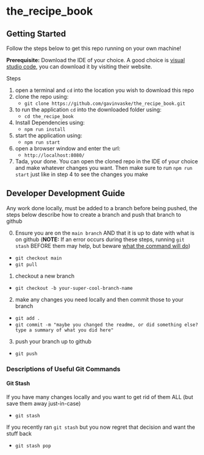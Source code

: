 # the_recipe_book


## Getting Started

Follow the steps below to get this repo running on your own machine!

**Prerequisite:** Download the IDE of your choice. A good choice is [visual studio code](https://code.visualstudio.com/), you can download it by visiting their website.

Steps
  1. open a terminal and `cd` into the location you wish to download this repo
  2. clone the repo using:
     - `git clone https://github.com/gavinvaske/the_recipe_book.git`
  3. to run the application `cd` into the downloaded folder using: 
     - `cd the_recipe_book`
  4. Install Dependencies using:
     - `npm run install`
  5. start the application using:
     - `npm run start`
  6. open a browser window and enter the url: 
     - `http://localhost:8080/`
  7. Tada, your done. You can open the cloned repo in the IDE of your choice and make whatever changes you want. Then make sure to run `npm run start` just like in step 4 to see the changes you make


## Developer Development Guide

Any work done locally, must be added to a branch before being pushed, the steps below describe how to create a branch and push that branch to github

0) Ensure you are on the `main branch` AND that it is up to date with what is on github (**NOTE:** If an error occurs during these steps, running `git stash` BEFORE them may help, but beware [what the command will do](#git-stash))
  - `git checkout main`
  - `git pull`
1) checkout a new branch
  - `git checkout -b your-super-cool-branch-name`
2) make any changes you need locally and then commit those to your branch
  - `git add .`
  - `git commit -m "maybe you changed the readme, or did something else? type a summary of what you did here"`
3) push your branch up to github
  - `git push`

### Descriptions of Useful Git Commands

#### Git Stash
If you have many changes locally and you want to get rid of them ALL (but save them away just-in-case)
  - `git stash`

If you recently ran `git stash` but you now regret that decision and want the stuff back
  - `git stash pop`
